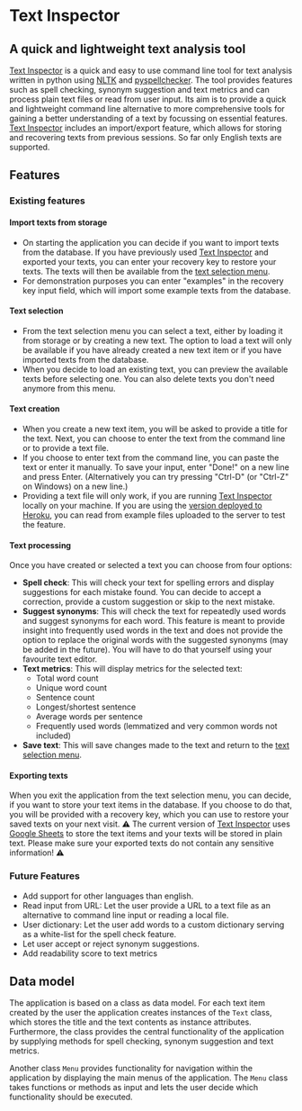 # Text Inspector
## A quick and lightweight text analysis tool
[Text Inspector](https://github.com/nacht-falter/text-inspector) is a quick and easy to use command line tool for text analysis written in python using [NLTK](https://www.nltk.org) and [pyspellchecker](https://github.com/barrust/pyspellchecker). The tool provides features such as spell checking, synonym suggestion and text metrics and can process plain text files or read from user input.
Its aim is to provide a quick and lightweight command line alternative to more comprehensive tools for gaining a better understanding of a text by focussing on essential features.
[Text Inspector](https://github.com/nacht-falter/text-inspector) includes an import/export feature, which allows for storing and recovering texts from previous sessions.
So far only English texts are supported.

## Features
### Existing features
#### Import texts from storage
- On starting the application you can decide if you want to import texts from the database. If you have previously used [Text Inspector](https://github.com/nacht-falter/text-inspector) and exported your texts, you can enter your recovery key to restore your texts. The texts will then be available from the [text selection menu](#text-selection).
- For demonstration purposes you can enter "examples" in the recovery key input field, which will import some example texts from the database.

#### Text selection
- From the text selection menu you can select a text, either by loading it from storage or by creating a new text. The option to load a text will only be available if you have already created a new text item or if you have imported texts from the database.
- When you decide to load an existing text, you can preview the available texts before selecting one. You can also delete texts you don't need anymore from this menu.

#### Text creation
- When you create a new text item, you will be asked to provide a title for the text. Next, you can choose to enter the text from the command line or to provide a text file.
- If you choose to enter text from the command line, you can paste the text or enter it manually. To save your input, enter "Done!" on a new line and press Enter. (Alternatively you can try pressing "Ctrl-D" (or "Ctrl-Z" on Windows) on a new line.)
- Providing a text file will only work, if you are running [Text Inspector](https://github.com/nacht-falter/text-inspector) locally on your machine. If you are using the [version deployed to Heroku](https://text-inspector.herokuapp.com/), you can read from example files uploaded to the server to test the feature.

#### Text processing
Once you have created or selected a text you can choose from four options:
- **Spell check**: This will check your text for spelling errors and display suggestions for each mistake found. You can decide to accept a correction, provide a custom suggestion or skip to the next mistake.
- **Suggest synonyms**: This will check the text for repeatedly used words and suggest synonyms for each word. This feature is meant to provide insight into frequently used words in the text and does not provide the option to replace the original words with the suggested synonyms (may be added in the future). You will have to do that yourself using your favourite text editor.
- **Text metrics**: This will display metrics for the selected text:
	- Total word count
	- Unique word count
	- Sentence count
	- Longest/shortest sentence
	- Average words per sentence
	- Frequently used words (lemmatized and very common words not included)
- **Save text**: This will save changes made to the text and return to the [text selection menu](#text-selection).

#### Exporting texts
When you exit the application from the text selection menu, you can decide, if you want to store your text items in the database. If you choose to do that, you will be provided with a recovery key, which you can use to restore your saved texts on your next visit.
⚠ The current version of [Text Inspector](https://github.com/nacht-falter/text-inspector) uses [Google Sheets](https://www.google.com/sheets/about/) to store the text items and your texts will be stored in plain text. Please make sure your exported texts do not contain any sensitive information! ⚠️

### Future Features
- Add support for other languages than english.
- Read input from URL: Let the user provide a URL to a text file as an alternative to command line input or reading a local file.
- User dictionary: Let the user add words to a custom dictionary serving as a white-list for the spell check feature.
- Let user accept or reject synonym suggestions.
- Add readability score to text metrics

## Data model
The application is based on a class as data model. For each text item created by the user the application creates instances of the `Text` class, which stores the title and the text contents  as instance attributes. Furthermore, the class provides the central functionality of the application by supplying methods for spell checking, synonym suggestion and text metrics. 

Another class `Menu` provides functionality for navigation within the application by displaying the main menus of the application. The `Menu` class takes functions or methods as input and lets the user decide which functionality should be executed. 
